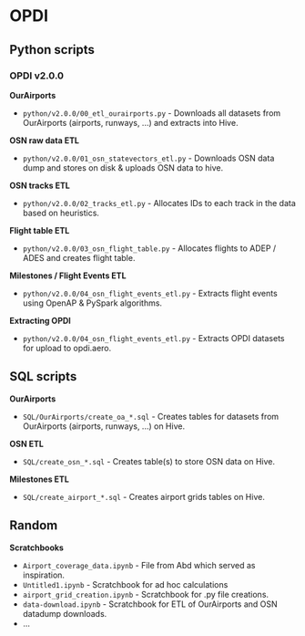 # OPDI

## Python scripts

### OPDI v2.0.0

**OurAirports**
*  `python/v2.0.0/00_etl_ourairports.py` - Downloads all datasets from OurAirports (airports, runways, ...) and extracts into Hive.

**OSN raw data ETL** 
*  `python/v2.0.0/01_osn_statevectors_etl.py` - Downloads OSN data dump and stores on disk & uploads OSN data to hive.

**OSN tracks ETL**
*  `python/v2.0.0/02_tracks_etl.py` - Allocates IDs to each track in the data based on heuristics.

**Flight table ETL**
* `python/v2.0.0/03_osn_flight_table.py` - Allocates flights to ADEP / ADES and creates flight table.

**Milestones / Flight Events ETL**
*  `python/v2.0.0/04_osn_flight_events_etl.py` - Extracts flight events using OpenAP & PySpark algorithms.  

**Extracting OPDI**
* `python/v2.0.0/04_osn_flight_events_etl.py` - Extracts OPDI datasets for upload to opdi.aero.

## SQL scripts

**OurAirports**
*  `SQL/OurAirports/create_oa_*.sql` - Creates tables for datasets from OurAirports (airports, runways, ...) on Hive.

**OSN ETL** 
*  `SQL/create_osn_*.sql` - Creates table(s) to store OSN data on Hive.

**Milestones ETL**
*  `SQL/create_airport_*.sql` - Creates airport grids tables on Hive. 

## Random
**Scratchbooks**
* `Airport_coverage_data.ipynb` - File from Abd which served as inspiration.
* `Untitled1.ipynb` - Scratchbook for ad hoc calculations
* `airport_grid_creation.ipynb` - Scratchbook for .py file creations.
* `data-download.ipynb` - Scratchbook for ETL of OurAirports and OSN datadump downloads.
* ...



